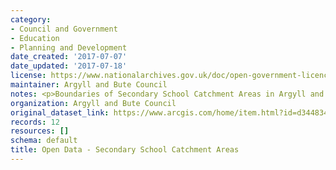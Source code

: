```yaml
---
category:
- Council and Government
- Education
- Planning and Development
date_created: '2017-07-07'
date_updated: '2017-07-18'
license: https://www.nationalarchives.gov.uk/doc/open-government-licence/version/3/
maintainer: Argyll and Bute Council
notes: <p>Boundaries of Secondary School Catchment Areas in Argyll and Bute</p>
organization: Argyll and Bute Council
original_dataset_link: https://www.arcgis.com/home/item.html?id=d344834454e54fc891966ce23c3cfa34
records: 12
resources: []
schema: default
title: Open Data - Secondary School Catchment Areas
---
```

